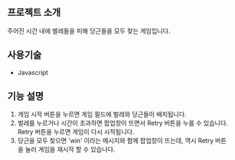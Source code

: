 ## 프로젝트 소개

주어진 시간 내에 벌레들을 피해 당근들을 모두 찾는 게임입니다.

## 사용기술
* Javascript

## 기능 설명
1. 게임 시작 버튼을 누르면 게임 필드에 벌레와 당근들이 배치됩니다.
2. 벌레를 누르거나 시간이 초과하면 팝업창이 뜨면서 Retry 버튼을 누를 수 있습니다. Retry 버튼을 누르면 게임이 다시 시작됩니다.
3. 당근을 모두 찾으면 'win' 이라는 메시지와 함께 팝업창이 뜨는데, 역시 Retry 버튼을 눌러 게임을 재시작 할 수 있습니다.
